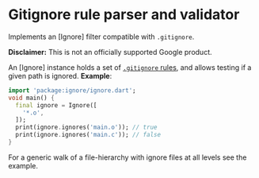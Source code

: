 Gitignore rule parser and validator
===================================

Implements an [Ignore] filter compatible with `.gitignore`.

**Disclaimer:** This is not an officially supported Google product.

An [Ignore] instance holds a set of [`.gitignore` rules][1], and allows
testing if a given path is ignored.
**Example**:
```dart
import 'package:ignore/ignore.dart';
void main() {
  final ignore = Ignore([
    '*.o',
  ]);
  print(ignore.ignores('main.o')); // true
  print(ignore.ignores('main.c')); // false
}
```
For a generic walk of a file-hierarchy with ignore files at all levels see the
example.

[1]: https://git-scm.com/docs/gitignore
